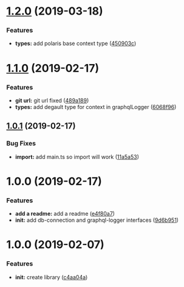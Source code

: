 # [1.2.0](https://github.com/Enigmatis/utills/compare/v1.1.0...v1.2.0) (2019-03-18)


### Features

* **types:** add polaris base context type ([450903c](https://github.com/Enigmatis/utills/commit/450903c))

# [1.1.0](https://github.com/Enigmatis/utills/compare/v1.0.1...v1.1.0) (2019-02-17)


### Features

* **git url:** git url fixed ([489a189](https://github.com/Enigmatis/utills/commit/489a189))
* **types:** add degault type for context in graphqlLogger ([6068f96](https://github.com/Enigmatis/utills/commit/6068f96))

## [1.0.1](https://github.com/Enigmatis/common/compare/v1.0.0...v1.0.1) (2019-02-17)


### Bug Fixes

* **import:** add main.ts so import will work ([11a5a53](https://github.com/Enigmatis/common/commit/11a5a53))

# 1.0.0 (2019-02-17)


### Features

* **add a readme:** add a readme ([e4f80a7](https://github.com/Enigmatis/common/commit/e4f80a7))
* **init:** add db-connection and graphql-logger interfaces ([9d6b951](https://github.com/Enigmatis/common/commit/9d6b951))

# 1.0.0 (2019-02-07)


### Features

* **init:** create library ([c4aa04a](https://github.com/Enigmatis/mongo-driver/commit/c4aa04a))
